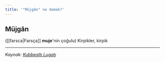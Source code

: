 ```yaml
---
title: '"Müjgân" ne demek?'
---
```


## Müjgân
([[farsca|Farsça]] **muje**'nin çoğulu) Kirpikler, kirpik

---
*Kaynak: [Kubbealtı Lugatı](https://www.lugatim.com/s/Müjgân)*